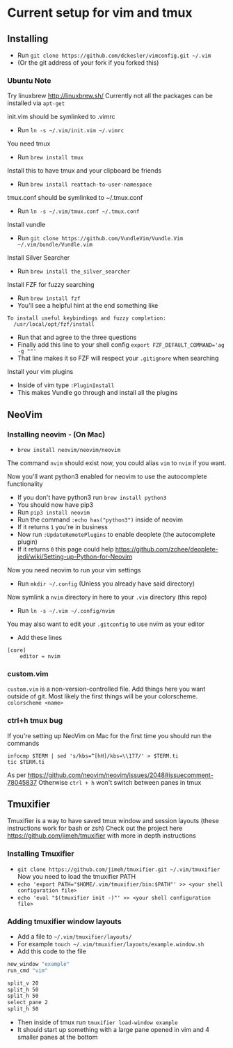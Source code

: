 # Current setup for vim and tmux

## Installing
- Run `git clone https://github.com/dckesler/vimconfig.git ~/.vim`
- (Or the git address of your fork if you forked this)

### Ubuntu Note
Try linuxbrew http://linuxbrew.sh/
Currently not all the packages can be installed via `apt-get`

init.vim should be symlinked to .vimrc
- Run `ln -s ~/.vim/init.vim ~/.vimrc`

You need tmux
- Run `brew install tmux`

Install this to have tmux and your clipboard be friends
- Run `brew install reattach-to-user-namespace`

tmux.conf should be symlinked to ~/.tmux.conf
- Run `ln -s ~/.vim/tmux.conf ~/.tmux.conf`

Install vundle
- Run `git clone https://github.com/VundleVim/Vundle.Vim ~/.vim/bundle/Vundle.vim`

Install Silver Searcher
- Run `brew install the_silver_searcher`

Install FZF for fuzzy searching
- Run `brew install fzf`
- You'll see a helpful hint at the end something like
```
To install useful keybindings and fuzzy completion:
  /usr/local/opt/fzf/install
```
- Run that and agree to the three questions
- Finally add this line to your shell config
`export FZF_DEFAULT_COMMAND='ag -g ""'`
- That line makes it so FZF will respect your `.gitignore` when searching

Install your vim plugins
- Inside of vim type `:PluginInstall`
- This makes Vundle go through and install all the plugins

## NeoVim
### Installing neovim - (On Mac)
- `brew install neovim/neovim/neovim`

The command `nvim` should exist now, you could alias `vim` to `nvim` if you want.

Now you'll want python3 enabled for neovim to use the autocomplete functionality
- If you don't have python3 run `brew install python3`
- You should now have pip3
- Run `pip3 install neovim`
- Run the command `:echo has("python3")` inside of neovim
- If it returns `1` you're in business
- Now run `:UpdateRemotePlugins` to enable deoplete (the autocomplete plugin)
- If it returns `0` this page could help https://github.com/zchee/deoplete-jedi/wiki/Setting-up-Python-for-Neovim

Now you need neovim to run your vim settings
- Run `mkdir ~/.config` (Unless you already have said directory)

Now symlink a `nvim` directory in here to your `.vim` directory (this repo)
- Run `ln -s ~/.vim ~/.config/nvim`

You may also want to edit your `.gitconfig` to use nvim as your editor
- Add these lines
```
[core]
	editor = nvim
```

### custom.vim
`custom.vim` is a non-version-controlled file. Add things here you want outside of git.
Most likely the first things will be your colorscheme.
`colorscheme <name>`

### ctrl+h tmux bug
If you're setting up NeoVim on Mac for the first time you should run the commands
```
infocmp $TERM | sed 's/kbs=^[hH]/kbs=\\177/' > $TERM.ti
tic $TERM.ti
```
As per https://github.com/neovim/neovim/issues/2048#issuecomment-78045837
Otherwise `ctrl + h` won't switch between panes in tmux

## Tmuxifier
Tmuxifier is a way to have saved tmux window and session layouts (these instructions work for bash or zsh)
Check out the project here https://github.com/jimeh/tmuxifier with more in depth instructions
### Installing Tmuxifier
- `git clone https://github.com/jimeh/tmuxifier.git ~/.vim/tmuxifier`
Now you need to load the tmuxifier PATH
- `echo 'export PATH="$HOME/.vim/tmuxifier/bin:$PATH"' >> <your shell configuration file>`
- `echo 'eval "$(tmuxifier init -)"' >> <your shell configuration file>`

### Adding tmuxifier window layouts
- Add a file to `~/.vim/tmuxifier/layouts/`
- For example `touch ~/.vim/tmuxifier/layouts/example.window.sh`
- Add this code to the file
```bash
new_window "example"
run_cmd "vim"

split_v 20
split_h 50
split_h 50
select_pane 2
split_h 50
```
- Then inside of tmux run `tmuxifier load-window example`
- It should start up something with a large pane opened in vim and 4 smaller panes at the bottom
